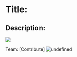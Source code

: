 # Title:

## Description:

<a href="https://github.com/software-engineering-s19-group10/project_name/graphs/contributors" alt="Contributors">
<img src="https://img.shields.io/github/contributors/badges/shields.svg" /></a>

Team:
[Contribute]
<img alt="undefined" src="https://img.shields.io/github/contributors/software-engineering-s19-group10/project_name.svg?style=for-the-badge">
